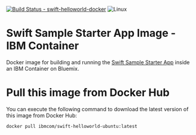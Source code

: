 [![Build Status - swift-helloworld-docker](https://travis-ci.org/IBM-Swift/swift-helloworld-docker.svg?branch=develop)](https://travis-ci.org/IBM-Swift/swift-helloworld-docker)
![Linux](https://img.shields.io/badge/os-linux-green.svg?style=flat)

# Swift Sample Starter App Image - IBM Container
Docker image for building and running the
[Swift Sample Starter App](https://github.com/IBM-Bluemix/swift-helloworld)
inside an IBM Container on Bluemix.

# Pull this image from Docker Hub
You can execute the following command to download the latest version of this image from Docker Hub:

```
docker pull ibmcom/swift-helloworld-ubuntu:latest
```
